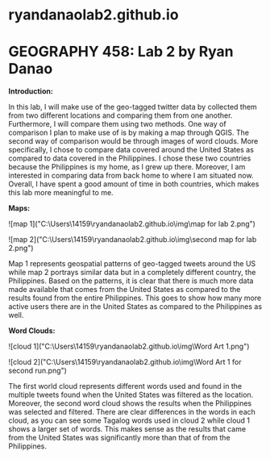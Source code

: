 # ryandanaolab2.github.io
# GEOGRAPHY 458: Lab 2 by Ryan Danao

**Introduction:**

In this lab, I will make use of the geo-tagged twitter data by collected them from two different locations and comparing them from one another. Furthermore, I will compare them using two methods. One way of comparison I plan to make use of is by making a map through QGIS. The second way of comparison would be through images of word clouds. More specifically, I chose to compare data covered around the United States as compared to data covered in the Philippines. I chose these two countries because the Philippines is my home, as I grew up there. Moreover, I am interested in comparing data from back home to where I am situated now. Overall, I have spent a good amount of time in both countries, which makes this lab more meaningful to me. 

**Maps:**

![map 1]("C:\Users\14159\ryandanaolab2.github.io\img\map for lab 2.png")

![map 2]("C:\Users\14159\ryandanaolab2.github.io\img\second map for lab 2.png")

Map 1 represents geospatial patterns of geo-tagged tweets around the US while map 2 portrays similar data but in a completely different country, the Philippines. Based on the patterns, it is clear that there is much more data made available that comes from the United States as compared to the results found from the entire Philippines. This goes to show how many more active users there are in the United States as compared to the Philippines as well. 

**Word Clouds:**

![cloud 1]("C:\Users\14159\ryandanaolab2.github.io\img\Word Art 1.png")

![cloud 2]("C:\Users\14159\ryandanaolab2.github.io\img\Word Art 1 for second run.png")

The first world cloud represents different words used and found in the multiple tweets found when the United States was filtered as the location. Moreover, the second word cloud shows the results when the Philippines was selected and filtered. There are clear differences in the words in each cloud, as you can see some Tagalog words used in cloud 2 while cloud 1 shows a larger set of words. This makes sense as the results that came from the United States was significantly more than that of from the Philippines. 